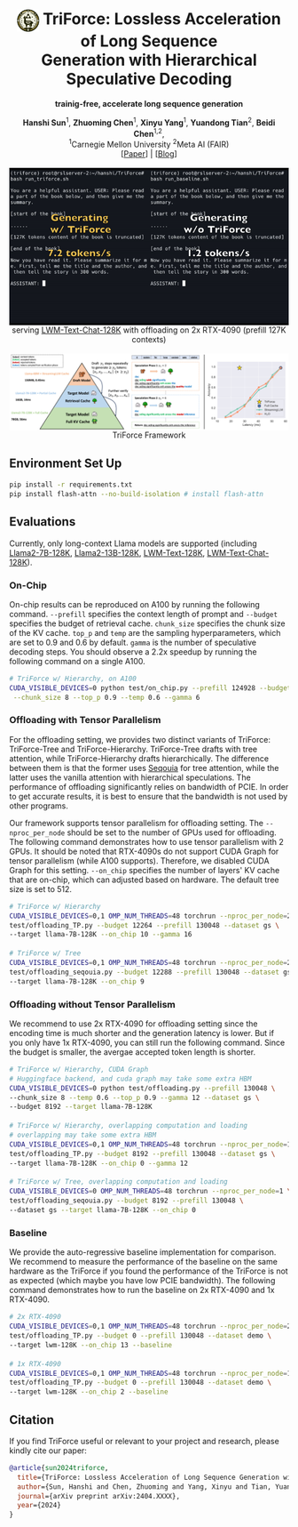 <div align="center">
<h1><img src="static/images/triforce.png" height="40px" align="top"/> TriForce: Lossless Acceleration of Long Sequence <br> Generation with Hierarchical Speculative Decoding
</h1>


**trainig-free, accelerate long sequence generation**
</div>
<div align="center">
<b>Hanshi Sun</b><sup>1</sup>,
<b>Zhuoming Chen</b><sup>1</sup>,
<b>Xinyu Yang</b><sup>1</sup>,
<b>Yuandong Tian</b><sup>2</sup>,
<b>Beidi Chen</b><sup>1,2</sup>,
</div>

<div align="center">
<sup>1</sup>Carnegie Mellon University
<sup>2</sup>Meta AI (FAIR)
</div>

<div align="center">
[<a href="https://arxiv.org/abs/2404.XXXX">Paper</a>] | [<a href="https://infini-ai-lab.github.io/TriForce">Blog</a>]
</div>
<br>
<div align="center">
<img src="static/images/TriForce.gif" align="top"/>
<figcaption>serving <a href="https://huggingface.co/LargeWorldModel/LWM-Text-Chat-128K">LWM-Text-Chat-128K</a> with offloading on 2x RTX-4090 (prefill 127K contexts)</figcaption>
</div>
<br>

<div align="center">
<img src="static/images/Sys_readme.png" align="top"/>
<figcaption>TriForce Framework</figcaption>
</div>

## Environment Set Up
```bash
pip install -r requirements.txt
pip install flash-attn --no-build-isolation # install flash-attn
```

## Evaluations
Currently, only long-context Llama models are supported (including [Llama2-7B-128K](https://huggingface.co/NousResearch/Yarn-Llama-2-7b-128k), [Llama2-13B-128K](https://huggingface.co/NousResearch/Yarn-Llama-2-13b-128k), [LWM-Text-128K](https://huggingface.co/LargeWorldModel/LWM-Text-128K), [LWM-Text-Chat-128K](https://huggingface.co/LargeWorldModel/LWM-Text-Chat-128K)).

### On-Chip
On-chip results can be reproduced on A100 by running the following command. `--prefill` specifies the context length of prompt and `--budget` specifies the budget of retrieval cache. `chunk_size` specifies the chunk size of the KV cache. `top_p` and `temp` are the sampling hyperparameters, which are set to 0.9 and 0.6 by default. `gamma` is the number of speculative decoding steps. You should observe a 2.2x speedup by running the following command on a single A100.

```bash
# TriForce w/ Hierarchy, on A100
CUDA_VISIBLE_DEVICES=0 python test/on_chip.py --prefill 124928 --budget 4096 \
 --chunk_size 8 --top_p 0.9 --temp 0.6 --gamma 6
```

### Offloading with Tensor Parallelism
For the offloading setting,  we provides two distinct variants of TriForce: TriForce-Tree and TriForce-Hierarchy. TriForce-Tree drafts with tree attention, while TriForce-Hierarchy drafts hierarchically. The difference between them is that the former uses [Seqouia](https://github.com/Infini-AI-Lab/Sequoia) for tree attention, while the latter uses the vanilla attention with hierarchical speculations. The performance of offloading significantly relies on bandwidth of PCIE. In order to get accurate results, it is best to ensure that the bandwidth is not used by other programs.

Our framework supports tensor parallelism for offloading setting. The `--nproc_per_node` should be set to the number of GPUs used for offloading. The following command demonstrates how to use tensor parallelism with 2 GPUs. It should be noted that RTX-4090s do not support CUDA Graph for tensor parallelism (while A100 supports). Therefore, we disabled CUDA Graph for this setting. `--on_chip` specifies the number of layers' KV cache that are on-chip, which can adjusted based on hardware. The default tree size is set to 512. 

```bash
# TriForce w/ Hierarchy
CUDA_VISIBLE_DEVICES=0,1 OMP_NUM_THREADS=48 torchrun --nproc_per_node=2 \
test/offloading_TP.py --budget 12264 --prefill 130048 --dataset gs \
--target llama-7B-128K --on_chip 10 --gamma 16

# TriForce w/ Tree
CUDA_VISIBLE_DEVICES=0,1 OMP_NUM_THREADS=48 torchrun --nproc_per_node=2 \
test/offloading_seqouia.py --budget 12288 --prefill 130048 --dataset gs \
--target llama-7B-128K --on_chip 9
```

### Offloading without Tensor Parallelism
We recommend to use 2x RTX-4090 for offloading setting since the encoding time is much shorter and the generation latency is lower. But if you only have 1x RTX-4090, you can still run the following command. Since the budget is smaller, the avergae accepted token length is shorter.

```bash
# TriForce w/ Hierarchy, CUDA Graph
# Huggingface backend, and cuda graph may take some extra HBM
CUDA_VISIBLE_DEVICES=0 python test/offloading.py --prefill 130048 \
--chunk_size 8 --temp 0.6 --top_p 0.9 --gamma 12 --dataset gs \
--budget 8192 --target llama-7B-128K

# TriForce w/ Hierarchy, overlapping computation and loading
# overlapping may take some extra HBM
CUDA_VISIBLE_DEVICES=0,1 OMP_NUM_THREADS=48 torchrun --nproc_per_node=1 \
test/offloading_TP.py --budget 8192 --prefill 130048 --dataset gs \
--target llama-7B-128K --on_chip 0 --gamma 12

# TriForce w/ Tree, overlapping computation and loading
CUDA_VISIBLE_DEVICES=0 OMP_NUM_THREADS=48 torchrun --nproc_per_node=1 \
test/offloading_seqouia.py --budget 8192 --prefill 130048 \
--dataset gs --target llama-7B-128K --on_chip 0
```


### Baseline
We provide the auto-regressive baseline implementation for comparison. We recommend to measure the performance of the baseline on the same hardware as the TriForce if you found the performance of the TriForce is not as expected (which maybe you have low PCIE bandwidth). The following command demonstrates how to run the baseline on 2x RTX-4090 and 1x RTX-4090.

```bash
# 2x RTX-4090
CUDA_VISIBLE_DEVICES=0,1 OMP_NUM_THREADS=48 torchrun --nproc_per_node=2 \
test/offloading_TP.py --budget 0 --prefill 130048 --dataset demo \
--target lwm-128K --on_chip 13 --baseline

# 1x RTX-4090
CUDA_VISIBLE_DEVICES=0,1 OMP_NUM_THREADS=48 torchrun --nproc_per_node=1 \
test/offloading_TP.py --budget 0 --prefill 130048 --dataset demo \
--target lwm-128K --on_chip 2 --baseline
```

## Citation
If you find TriForce useful or relevant to your project and research, please kindly cite our paper:

```bibtex
@article{sun2024triforce,
  title={TriForce: Lossless Acceleration of Long Sequence Generation with Hierarchical Speculative Decoding},
  author={Sun, Hanshi and Chen, Zhuoming and Yang, Xinyu and Tian, Yuandong and Chen, Beidi},
  journal={arXiv preprint arXiv:2404.XXXX},
  year={2024}
}
```
